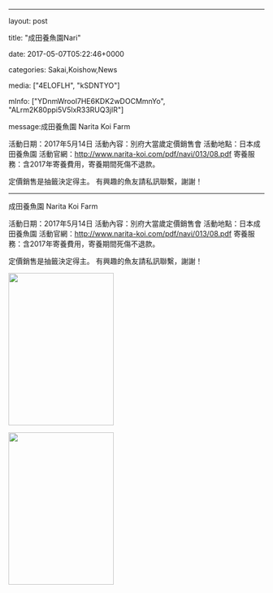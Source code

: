 
--- 

layout: post 

title:  "成田養魚園Nari" 

date:   2017-05-07T05:22:46+0000 

categories: Sakai,Koishow,News 

media: ["4ELOFLH", "kSDNTYO"] 

mInfo: ["YDnmWrool7HE6KDK2wDOCMmnYo", "ALrm2K80ppi5V5lxR33RUQ3jlR"] 

message:成田養魚園
Narita Koi Farm

活動日期：2017年5月14日
活動內容：別府大當歲定價銷售會
活動地點：日本成田養魚園
活動官網：http://www.narita-koi.com/pdf/navi/013/08.pdf
寄養服務：含2017年寄養費用，寄養期間死傷不退款。

定價銷售是抽籤決定得主。
有興趣的魚友請私訊聯繫，謝謝！


--- 

成田養魚園
Narita Koi Farm

活動日期：2017年5月14日
活動內容：別府大當歲定價銷售會
活動地點：日本成田養魚園
活動官網：http://www.narita-koi.com/pdf/navi/013/08.pdf
寄養服務：含2017年寄養費用，寄養期間死傷不退款。

定價銷售是抽籤決定得主。
有興趣的魚友請私訊聯繫，謝謝！


<a href="https://i.imgur.com/4ELOFLH.jpg"><img src="https://i.imgur.com/4ELOFLH.jpg" height=300 width=207 /></a> 

 
<a href="https://i.imgur.com/kSDNTYO.jpg"><img src="https://i.imgur.com/kSDNTYO.jpg" height=300 width=207 /></a> 
 




